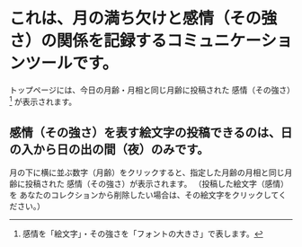 # これは、月の満ち欠けと感情（その強さ）の関係を記録するコミュニケーションツールです。
トップページには、今日の月齢・月相と同じ月齢に投稿された 感情（その強さ）[^1] が表示されます。
[^1]:感情を「絵文字」・その強さを「フォントの大きさ」で表します。

## 感情（その強さ）を表す絵文字の投稿できるのは、日の入から日の出の間（夜）のみです。
月の下に横に並ぶ数字（月齢）をクリックすると、指定した月齢の月相と同じ月齢に投稿された 感情（その強さ）が表示されます。
（投稿した絵文字（感情）を あなたのコレクションから削除したい場合は、その絵文字をクリックしてください。）